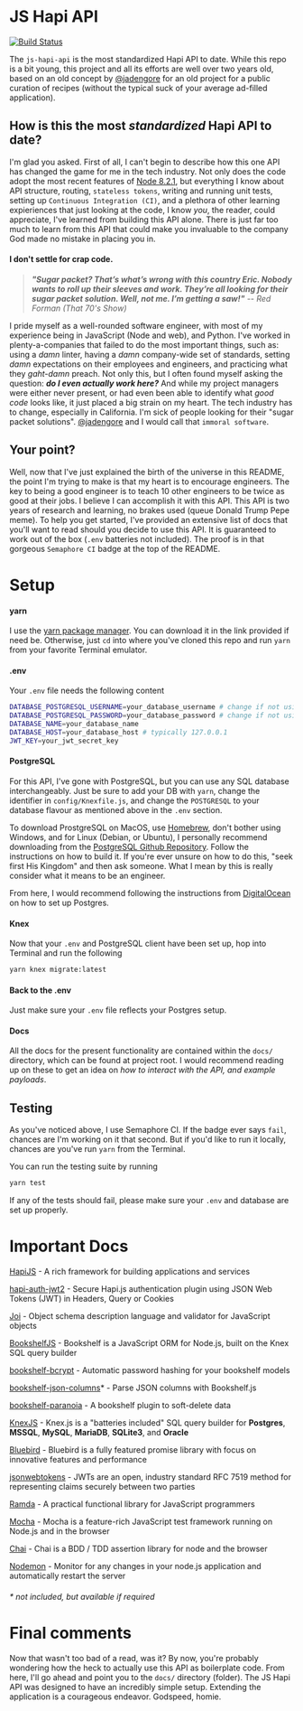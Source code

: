 # JS Hapi API

[![Build Status](https://semaphoreci.com/api/v1/juliancoleman/js-hapi-api/branches/master/badge.svg)](https://semaphoreci.com/juliancoleman/js-hapi-api)

The `js-hapi-api` is the most standardized Hapi API to date. While this repo is a bit young, this project and all its efforts are well over two years old, based on an old concept by [@jadengore](https://github.com/jadengore) for an old project for a public curation of recipes (without the typical suck of your average ad-filled application).

## How is this the most _standardized_ Hapi API to date?

I'm glad you asked. First of all, I can't begin to describe how this one API has changed the game for me in the tech industry. Not only does the code adopt the most recent features of [Node 8.2.1](https://nodejs.org), but everything I know about API structure, routing, `stateless tokens`, writing and running unit tests, setting up `Continuous Integration (CI)`, and a plethora of other learning expieriences that just looking at the code, I know _you_, the reader, could appreciate, I've learned from building this API alone. There is just far too much to learn from this API that could make you invaluable to the company God made no mistake in placing you in.

#### I don't settle for crap code.

> __*"Sugar packet? That’s what’s wrong with this country Eric. Nobody wants to roll up their sleeves and work. They’re all looking for their sugar packet solution. Well, not me. I’m getting a saw!"*__ -- _Red Forman (That 70's Show)_

I pride myself as a well-rounded software engineer, with most of my experience being in JavaScript (Node and web), and Python. I've worked in plenty-a-companies that failed to do the most important things, such as: using a _damn_ linter, having a _damn_ company-wide set of standards, setting _damn_ expectations on their employees and engineers, and practicing what they _gaht-damn_ preach. Not only this, but I often found myself asking the question: __*do I even actually work here?*__ And while my project managers were either never present, or had even been able to identify what _good code_ looks like, it just placed a big strain on my heart. The tech industry has to change, especially in California. I'm sick of people looking for their "sugar packet solutions". [@jadengore](https://github.com/jadengore) and I would call that `immoral software`.

## Your point?

Well, now that I've just explained the birth of the universe in this README, the point I'm trying to make is that my heart is to encourage engineers. The key to being a good engineer is to teach 10 other engineers to be twice as good at their jobs. I believe I can accomplish it with this API. This API is two years of research and learning, no brakes used (queue Donald Trump Pepe meme). To help you get started, I've provided an extensive list of docs that you'll want to read should you decide to use this API. It is guaranteed to work out of the box (`.env` batteries not included). The proof is in that gorgeous `Semaphore CI` badge at the top of the README.

# Setup

#### yarn

I use the [yarn package manager](https://yarnpkg.com/). You can download it in the link provided if need be. Otherwise, just `cd` into where you've cloned this repo and run `yarn` from your favorite Terminal emulator.

#### .env

Your `.env` file needs the following content

```sh
DATABASE_POSTGRESQL_USERNAME=your_database_username # change if not using Postgres
DATABASE_POSTGRESQL_PASSWORD=your_database_password # change if not using Postgres
DATABASE_NAME=your_database_name
DATABASE_HOST=your_database_host # typically 127.0.0.1
JWT_KEY=your_jwt_secret_key
```

#### PostgreSQL

For this API, I've gone with PostgreSQL, but you can use any SQL database interchangeably. Just be sure to add your DB with `yarn`, change the identifier in `config/Knexfile.js`, and change the `POSTGRESQL` to your database flavour as mentioned above in the `.env` section.

To download ProstgreSQL on MacOS, use [Homebrew](https://brew.sh), don't bother using Windows, and for Linux (Debian, or Ubuntu), I personally recommend downloading from the [PostgreSQL Github Repository](https://github.com/postgres/postgres). Follow the instructions on how to build it. If you're ever unsure on how to do this, "seek first His Kingdom" and then ask someone. What I mean by this is really consider what it means to be an engineer.

From here, I would recommend following the instructions from [DigitalOcean](https://www.digitalocean.com/community/tutorials/how-to-install-and-use-postgresql-on-ubuntu-16-04) on how to set up Postgres.

#### Knex

Now that your `.env` and PostgreSQL client have been set up, hop into Terminal and run the following

```sh
yarn knex migrate:latest
```

#### Back to the .env

Just make sure your `.env` file reflects your Postgres setup.

#### Docs

All the docs for the present functionality are contained within the `docs/` directory, which can be found at project root. I would recommend reading up on these to get an idea on _how to interact with the API, and example payloads_.

## Testing

As you've noticed above, I use Semaphore CI. If the badge ever says `fail`, chances are I'm working on it that second. But if you'd like to run it locally, chances are you've run `yarn` from the Terminal.

You can run the testing suite by running

```sh
yarn test
```

If any of the tests should fail, please make sure your `.env` and database are set up properly.

# Important Docs

[HapiJS](https://hapijs.com/api) - A rich framework for building applications and services

[hapi-auth-jwt2](https://github.com/dwyl/hapi-auth-jwt2) - Secure Hapi.js authentication plugin using JSON Web Tokens (JWT) in Headers, Query or Cookies

[Joi](https://github.com/hapijs/joi/blob/v10.6.0/API.md) - Object schema description language and validator for JavaScript objects

[BookshelfJS](http://bookshelfjs.org/) - Bookshelf is a JavaScript ORM for Node.js, built on the Knex SQL query builder

[bookshelf-bcrypt](https://github.com/estate/bookshelf-bcrypt) - Automatic password hashing for your bookshelf models

[bookshelf-json-columns](https://github.com/seegno/bookshelf-json-columns)* - Parse JSON columns with Bookshelf.js

[bookshelf-paranoia](https://github.com/estate/bookshelf-paranoia) - A bookshelf plugin to soft-delete data

[KnexJS](http://knexjs.org/) - Knex.js is a "batteries included" SQL query builder for __Postgres__, __MSSQL__, __MySQL__, __MariaDB__, __SQLite3__, and __Oracle__

[Bluebird](http://bluebirdjs.com/docs/api-reference.html) - Bluebird is a fully featured promise library with focus on innovative features and performance

[jsonwebtokens](https://github.com/dwyl/learn-json-web-tokens) - JWTs are an open, industry standard RFC 7519 method for representing claims securely between two parties

[Ramda](http://ramdajs.com/docs/) - A practical functional library for JavaScript programmers

[Mocha](https://mochajs.org/) - Mocha is a feature-rich JavaScript test framework running on Node.js and in the browser

[Chai](http://chaijs.com/) - Chai is a BDD / TDD assertion library for node and the browser

[Nodemon](https://github.com/remy/nodemon) - Monitor for any changes in your node.js application and automatically restart the server

###### * not included, but available if required

# Final comments

Now that wasn't too bad of a read, was it? By now, you're probably wondering how the heck to actually use this API as boilerplate code. From here, I'll go ahead and point you to the `docs/` directory (folder). The JS Hapi API was designed to have an incredibly simple setup. Extending the application is a courageous endeavor. Godspeed, homie.
